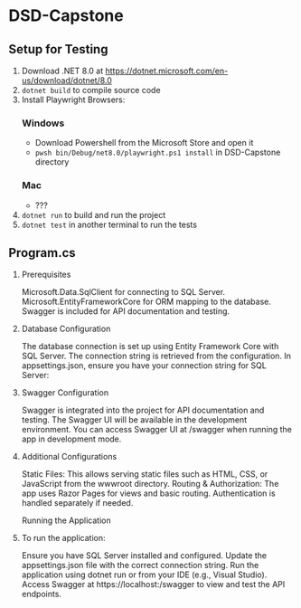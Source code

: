 # DSD-Capstone
## Setup for Testing
1. Download .NET 8.0 at https://dotnet.microsoft.com/en-us/download/dotnet/8.0
2. `dotnet build` to compile source code
3. Install Playwright Browsers:
    ### Windows
    - Download Powershell from the Microsoft Store and open it
    - `pwsh bin/Debug/net8.0/playwright.ps1 install` in DSD-Capstone directory
    ### Mac
    - ???
4. `dotnet run` to build and run the project
5. `dotnet test` in another terminal to run the tests

## Program.cs 
1. Prerequisites

    Microsoft.Data.SqlClient for connecting to SQL Server.
    Microsoft.EntityFrameworkCore for ORM mapping to the database.
    Swagger is included for API documentation and testing.

2. Database Configuration

    The database connection is set up using Entity Framework Core with SQL Server. The connection string is retrieved from the configuration.
    In appsettings.json, ensure you have your connection string for SQL Server:

3. Swagger Configuration

    Swagger is integrated into the project for API documentation and testing. The Swagger UI will be available in the development environment.
    You can access Swagger UI at /swagger when running the app in development mode.

4. Additional Configurations

    Static Files: This allows serving static files such as HTML, CSS, or JavaScript from the wwwroot directory.
    Routing & Authorization: The app uses Razor Pages for views and basic routing. Authentication is handled separately if needed.

    Running the Application

5. To run the application:

    Ensure you have SQL Server installed and configured.
    Update the appsettings.json file with the correct connection string.
    Run the application using dotnet run or from your IDE (e.g., Visual Studio).
    Access Swagger at https://localhost:<port>/swagger to view and test the API endpoints.